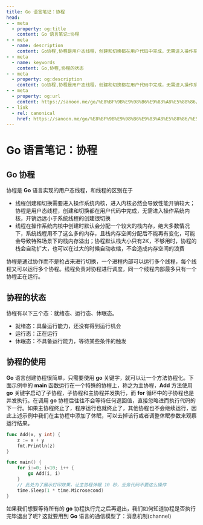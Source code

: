 ```yaml
---
title: Go 语言笔记：协程
head:
- - meta
  - property: og:title
    content: Go 语言笔记:协程
- - meta
  - name: description
    content: Go协程,协程是用户态线程，创建和切换都在用户代码中完成，无需进入操作系统内核，开销远远小于系统线程的创建很切换
- - meta
  - name: keywords
    content: Go,协程,协程的状态
- - meta
  - property: og:description
    content: Go协程,协程是用户态线程，创建和切换都在用户代码中完成，无需进入操作系统内核，开销远远小于系统线程的创建很切换
- - meta
  - property: og:url
    content: https://sanoon.me/go/%E8%BF%9B%E9%98%B6%E9%83%A8%E5%88%86/%E5%8D%8F%E7%A8%8B
- - link
  - rel: canonical
    href: https://sanoon.me/go/%E8%BF%9B%E9%98%B6%E9%83%A8%E5%88%86/%E5%8D%8F%E7%A8%8B
---
```

  
# Go 语言笔记：协程

## Go 协程
协程是 **Go** 语言实现的用户态线程，和线程的区别在于
* 线程创建和切换需要进入操作系统内核，进入内核必然会导致性能开销较大；协程是用户态线程，创建和切换都在用户代码中完成，无需进入操作系统内核，开销远远小于系统线程的创建很切换
* 线程在操作系统内核中创建时默认会分配一个较大的栈内存，绝大多数情况下，系统线程用不了这么多的内存，且栈内存空间分配后不能再有变化，可能会导致特殊场景下的栈内存溢出；协程默认栈大小只有2K，不够用时，协程的栈会自动扩大，也可以在过大的时候自动收缩，不会造成内存空间的浪费
    
协程是通过协作而不是抢占来进行切换，一个进程内部可以运行多个线程，每个线程又可以运行多个协程。线程负责对协程进行调度，同一个线程内部最多只有一个协程正在运行。

## 协程的状态
协程有以下三个态：就绪态、运行态、休眠态。
* 就绪态：具备运行能力，还没有得到运行机会
* 运行态：正在运行
* 休眠态：不具备运行能力，等待某些条件的触发

## 协程的使用
**Go** 语言创建协程很简单，只需要使用 **go** 关键字，就可以让一个方法协程化。下面示例中的 **main** 函数运行在一个特殊的协程上，称之为主协程，**Add** 方法使用 **go** 关键字启动了子协程，子协程和主协程并发执行，而 **for** 循环中的子协程也是并发执行。在调用 **go** 协程后往往不会等待任何返回值，直接忽略进而执行代码的下一行。如果主协程终止了，程序运行也就终止了，其他协程也不会继续运行，因此上述示例中我们在主协程中添加了休眠，可以去掉该行或者调整休眠参数来观察运行结果。
```go
func Add(x, y int) {
    z := x + y
    fmt.Println(z)
}

func main() {
    for i:=0; i<10; i++ {
        go Add(i, i)
    }
    // 此处为了展示打印效果，让主协程休眠 10 秒，业务代码不要这么操作
    time.Sleep(1 * time.Microsecond)
}
```
    
如果我们想要等待所有的 **go** 协程执行完之后再退出，我们如何知道协程是否执行完毕退出了呢? 这就要用到 **Go** 语言的通信模型了：消息机制(channel)
    
    
